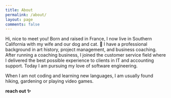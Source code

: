 ```yaml
---
title: About
permalink: /about/
layout: page
comments: false
---
```


Hi, nice to meet you! Born and raised in France, I now live in Southern California with my wife and our dog and cat. 🍊 I have a professional background in art history, project management, and business coaching. After running a coaching business, I joined the customer service field where I delivered the best possible experience to clients in IT and accounting support. Today I am pursuing my love of software engineering.

When I am not coding and learning new languages, I am usually found hiking, gardening or playing video games.

**reach out ✨**

[Email]: mailto:enora.lecuyer1@gmail.com
[Portfolio]: https://www.enoralecuyer.com
[GitHub]: https://github.com/enoralecuyer
